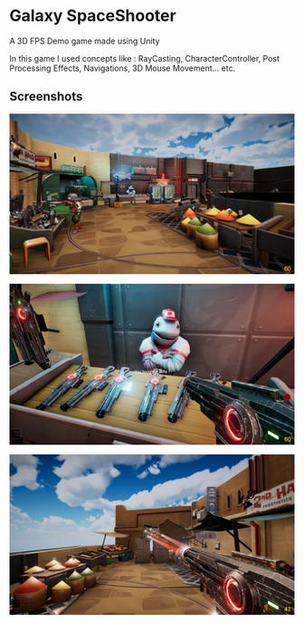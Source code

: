 # Galaxy SpaceShooter

A 3D FPS Demo game made using Unity

In this game I used concepts like : RayCasting, CharacterController, Post Processing Effects, Navigations, 3D Mouse Movement... etc.


## Screenshots
![Gameplay](Screenshots/game1.png?raw=true)


![Gameplay](Screenshots/game2.png?raw=true)


![Gameplay](Screenshots/game3.png?raw=true)
